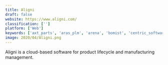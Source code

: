 ```yaml
---
title: Aligni
draft: false 
website: https://www.aligni.com/
classification: ['']
platform: ['Web']
keywords: ['axt_parts', 'aras_plm', 'arena', 'bomist', 'centric_software', 'channel_plus', 'enovia', 'fishbowl_inventory', 'fusion_lifecycle_plm', 'inventoria', 'omnify_plm', 'ptc_windchill', 'partkeepr', 'partsbox', 'ritepro', 'slim_suite', 'skyware_inventory', 'veeqo', 'apriori', 'becpg_plm']
image: 2020/04/Aligni.png
---
```

Aligni is a cloud-based software for product lifecycle and manufacturing management.